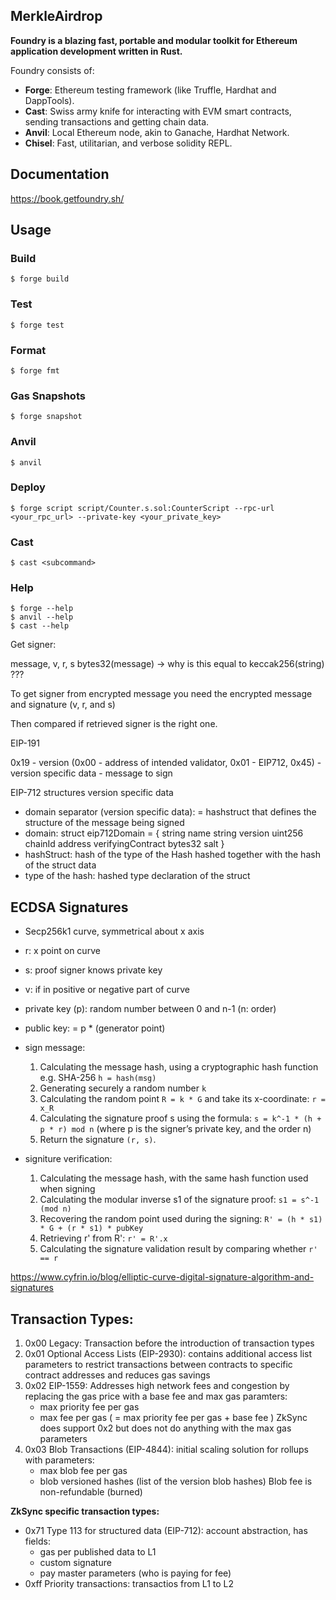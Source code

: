## MerkleAirdrop


**Foundry is a blazing fast, portable and modular toolkit for Ethereum application development written in Rust.**

Foundry consists of:

-   **Forge**: Ethereum testing framework (like Truffle, Hardhat and DappTools).
-   **Cast**: Swiss army knife for interacting with EVM smart contracts, sending transactions and getting chain data.
-   **Anvil**: Local Ethereum node, akin to Ganache, Hardhat Network.
-   **Chisel**: Fast, utilitarian, and verbose solidity REPL.

## Documentation

https://book.getfoundry.sh/

## Usage

### Build

```shell
$ forge build
```

### Test

```shell
$ forge test
```

### Format

```shell
$ forge fmt
```

### Gas Snapshots

```shell
$ forge snapshot
```

### Anvil

```shell
$ anvil
```

### Deploy

```shell
$ forge script script/Counter.s.sol:CounterScript --rpc-url <your_rpc_url> --private-key <your_private_key>
```

### Cast

```shell
$ cast <subcommand>
```

### Help

```shell
$ forge --help
$ anvil --help
$ cast --help
```


Get signer:

message, v, r, s
bytes32(message) -> why is this equal to keccak256(string) ???


To get signer from encrypted message you need the encrypted message and signature (v, r, and s)

Then compared if retrieved signer is the right one.


EIP-191

0x19 - version (0x00 - address of intended validator, 0x01 - EIP712, 0x45) - version specific data - message to sign

EIP-712 structures version specific data

- domain separator (version specific data): = hashstruct that defines the structure of the message being signed
- domain:
	struct eip712Domain = {
		string name
		string version
		uint256 chainId
		address verifyingContract
		bytes32 salt
	}
- hashStruct: hash of the type of the Hash hashed together with the hash of the struct data
- type of the hash: hashed type declaration of the struct


## ECDSA Signatures

- Secp256k1 curve, symmetrical about x axis
- r: x point on curve
- s: proof signer knows private key
- v: if in positive or negative part of curve


- private key (p): random  number between 0 and n-1 (n: order)
- public key: = p * (generator point)


- sign message:  
	1. Calculating the message hash, using a cryptographic hash function e.g. SHA-256 `h = hash(msg)`
	2. Generating securely a random number `k`
	3. Calculating the random point `R = k * G` and take its x-coordinate: `r = x_R`
	4. Calculating the signature proof s using the formula: `s = k^-1 * (h + p * r) mod n` (where p is the signer’s private key, and the order n)
	5. Return the signature `(r, s)`.

- signiture verification:  
    1. Calculating the message hash, with the same hash function used when signing
    2. Calculating the modular inverse s1 of the signature proof: `s1 = s^-1 (mod n)`
    3. Recovering the random point used during the signing: `R' = (h * s1) * G + (r * s1) * pubKey`
    4. Retrieving r' from R': `r' = R'.x`
    5. Calculating the signature validation result by comparing whether `r' == r`

https://www.cyfrin.io/blog/elliptic-curve-digital-signature-algorithm-and-signatures

## Transaction Types:

1. 0x00 Legacy: Transaction before the introduction of transaction types
2. 0x01 Optional Access Lists (EIP-2930): contains additional access list parameters to restrict transactions between contracts to specific contract addresses and reduces gas savings
3. 0x02 EIP-1559: Addresses high network fees and congestion by replacing the gas price with a base fee and max gas paramters:
    - max priority fee per gas
    - max fee per gas ( = max priority fee per gas + base fee )
    ZkSync does support 0x2 but does not do anything with the max gas parameters
4. 0x03 Blob Transactions (EIP-4844): initial scaling solution for rollups with parameters:
    - max blob fee per gas
    - blob versioned hashes (list of the version blob hashes)
    Blob fee is non-refundable (burned)

**ZkSync specific transaction types:**  
- 0x71 Type 113 for structured data (EIP-712): account abstraction, has fields:
    - gas per published data to L1
    - custom signature
    - pay master parameters (who is paying for fee)
- 0xff Priority transactions: transactios from L1 to L2